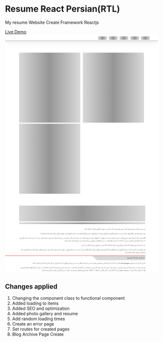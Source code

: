 # Resume React Persian(RTL)
<p>My resume Website Create Framework Reactjs</p>
<a href="https://amirreza-heydari.clarotm.ir"> Live Demo </a>
<img src="screenshot.png" />

## Changes applied
1. Changing the component class to functional component
2. Added loading to items
3. Added SEO and optimization
4. Added photo gallery and resume
5. Add random loading times
6. Create an error page
7. Set routes for created pages
8. Blog Archive Page Create